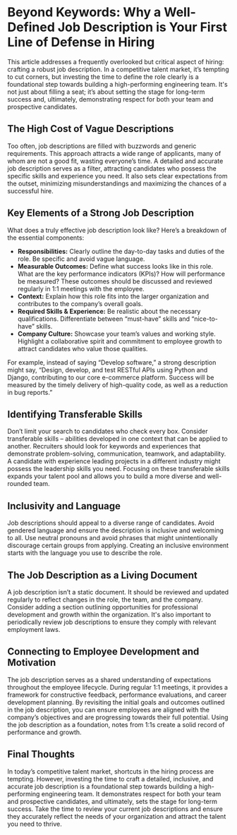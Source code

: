 # Beyond Keywords: Why a Well-Defined Job Description is Your First Line of Defense in Hiring

This article addresses a frequently overlooked but critical aspect of hiring: crafting a robust job description. In a competitive talent market, it’s tempting to cut corners, but investing the time to define the role clearly is a foundational step towards building a high-performing engineering team. It's not just about filling a seat; it’s about setting the stage for long-term success and, ultimately, demonstrating respect for both your team and prospective candidates.

## The High Cost of Vague Descriptions

Too often, job descriptions are filled with buzzwords and generic requirements. This approach attracts a wide range of applicants, many of whom are not a good fit, wasting everyone’s time. A detailed and accurate job description serves as a filter, attracting candidates who possess the specific skills and experience you need. It also sets clear expectations from the outset, minimizing misunderstandings and maximizing the chances of a successful hire.

## Key Elements of a Strong Job Description

What does a truly effective job description look like? Here’s a breakdown of the essential components:

*   **Responsibilities:** Clearly outline the day-to-day tasks and duties of the role. Be specific and avoid vague language.
*   **Measurable Outcomes:** Define what success looks like in this role. What are the key performance indicators (KPIs)? How will performance be measured? These outcomes should be discussed and reviewed regularly in 1:1 meetings with the employee.
*   **Context:** Explain how this role fits into the larger organization and contributes to the company’s overall goals.
*   **Required Skills & Experience:** Be realistic about the necessary qualifications. Differentiate between “must-have” skills and “nice-to-have” skills.
*   **Company Culture:** Showcase your team’s values and working style. Highlight a collaborative spirit and commitment to employee growth to attract candidates who value those qualities.

For example, instead of saying “Develop software,” a strong description might say, “Design, develop, and test RESTful APIs using Python and Django, contributing to our core e-commerce platform. Success will be measured by the timely delivery of high-quality code, as well as a reduction in bug reports.”

## Identifying Transferable Skills

Don’t limit your search to candidates who check every box. Consider transferable skills – abilities developed in one context that can be applied to another. Recruiters should look for keywords and experiences that demonstrate problem-solving, communication, teamwork, and adaptability. A candidate with experience leading projects in a different industry might possess the leadership skills you need. Focusing on these transferable skills expands your talent pool and allows you to build a more diverse and well-rounded team.

## Inclusivity and Language

Job descriptions should appeal to a diverse range of candidates. Avoid gendered language and ensure the description is inclusive and welcoming to all. Use neutral pronouns and avoid phrases that might unintentionally discourage certain groups from applying. Creating an inclusive environment starts with the language you use to describe the role.

## The Job Description as a Living Document

A job description isn’t a static document. It should be reviewed and updated regularly to reflect changes in the role, the team, and the company. Consider adding a section outlining opportunities for professional development and growth within the organization. It's also important to periodically review job descriptions to ensure they comply with relevant employment laws.

## Connecting to Employee Development and Motivation

The job description serves as a shared understanding of expectations throughout the employee lifecycle. During regular 1:1 meetings, it provides a framework for constructive feedback, performance evaluations, and career development planning. By revisiting the initial goals and outcomes outlined in the job description, you can ensure employees are aligned with the company’s objectives and are progressing towards their full potential. Using the job description as a foundation, notes from 1:1s create a solid record of performance and growth.

## Final Thoughts

In today’s competitive talent market, shortcuts in the hiring process are tempting. However, investing the time to craft a detailed, inclusive, and accurate job description is a foundational step towards building a high-performing engineering team. It demonstrates respect for both your team and prospective candidates, and ultimately, sets the stage for long-term success. Take the time to review your current job descriptions and ensure they accurately reflect the needs of your organization and attract the talent you need to thrive.